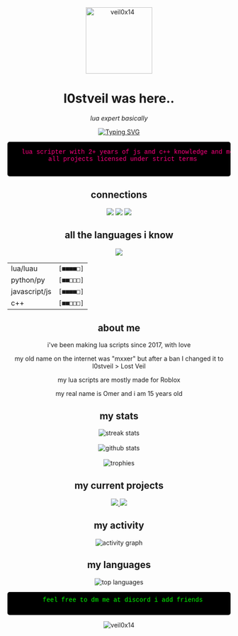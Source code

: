 <div align="center">

<img src="https://scriptblox.com/images/photo/67aa6a035180152e172ad126-1746834882764.png" alt="veil0x14" width="150" height="150">

# l0stveil was here..

<p><i>lua expert basically</i></p>

</div>

<div align="center">
  <p>
    <a href="https://git.io/typing-svg"><img src="https://readme-typing-svg.demolab.com?font=Fira+Code&pause=1000&color=00FF00&center=true&vCenter=true&width=435&lines=lua+scripter+since+2017%2B;mxxer+was+here..;loves+to+script+expert;alpha+scripter" alt="Typing SVG" /></a>
  </p>
</div>

<div align="center">
  <pre style="background-color: #000; color: #ff0080; font-family: 'Courier New', monospace; padding: 15px; border-radius: 5px;">
  lua scripter with 2+ years of js and c++ knowledge and more..
  all projects licensed under strict terms
  </pre>
</div>

<h2 align="center">connections</h2>
<p align="center">
   <a href="https://discord.com/users/1311743263241277462" target="_blank"><img src="https://img.shields.io/badge/discord%20-7289DA.svg?&style=for-the-badge"></a>
   <a href="https://scriptblox.com/u/L0stVeil" target="_blank"><img src="https://img.shields.io/badge/scriptblox%20-7D5DEC.svg?&style=for-the-badge"></a>
  <a href="https://rscripts.net/@l0stveil" target="_blank"><img src="https://img.shields.io/badge/scriptblox%20-808080.svg?&style=for-the-badge.svg?&style=for-the-badge"></a>
</p>

<h2 align="center">all the languages i know</h2>
<p align="center">
   <img src="https://skillicons.dev/icons?i=lua,js,cpp,py,nodejs,vscode&theme=dark" />
</p>

<div align="center">
  <table align="center">
    <tr>
      <td>lua/luau</td>
      <td><code>[■■■■□]</code></td>
    </tr>
    <tr>
      <td>python/py</td>
      <td><code>[■■□□□]</code></td>
    </tr>
    <tr>
      <td>javascript/js</td>
      <td><code>[■■■■□]</code></td>
    </tr>
    <tr>
      <td>c++</td>
      <td><code>[■■□□□]</code></td>
    </tr>
  </table>
</div>

<div align="center">
  <h2>about me</h2>
  <p>i've been making lua scripts since 2017, with love</p>
  <p>my old name on the internet was "mxxer" but after a ban I changed it to l0stveil > Lost Veil</p>
  <p>my lua scripts are mostly made for Roblox</p>
  <p>my real name is Omer and i am 15 years old</p>
</div>

<div align="center">
  <h2>my stats</h2>
  <img src="https://github-readme-streak-stats.herokuapp.com/?user=veil0x14&theme=chartreuse-dark&hide_border=true" alt="streak stats">
  <br><br>
  <img src="https://github-readme-stats.vercel.app/api?username=veil0x14&show_icons=true&theme=chartreuse-dark&hide_border=true&bg_color=0D1117" alt="github stats">
  <br><br>
  <img src="https://github-profile-trophy.vercel.app/?username=veil0x14&theme=matrix&no-frame=true&row=1&column=6" alt="trophies" />
</div>

<div align="center">
  <h2>my current projects</h2>
  <a href="https://github.com/veil0x14/Other">
    <img src="https://github-readme-stats.vercel.app/api/pin/?username=veil0x14&repo=Other&theme=chartreuse-dark&hide_border=true&bg_color=0D1117" />
  </a>
  <a href="https://github.com/veil0x14/LocalScripts">
    <img src="https://github-readme-stats.vercel.app/api/pin/?username=veil0x14&repo=LocalScripts&theme=chartreuse-dark&hide_border=true&bg_color=0D1117" />
  </a>
</div>

<div align="center">
  <h2>my activity</h2>
  <img src="https://github-readme-activity-graph.vercel.app/graph?username=veil0x14&theme=chartreuse-dark&hide_border=true&bg_color=0D1117" alt="activity graph">
</div>

<div align="center">
  <h2>my languages</h2>
  <img src="https://github-readme-stats.vercel.app/api/top-langs/?username=veil0x14&layout=compact&theme=chartreuse-dark&hide_border=true&bg_color=0D1117" alt="top languages">
</div>

<div align="center">
  <pre style="background-color: #000; color: #00FF00; padding: 10px; border-radius: 5px; font-family: 'Courier New', monospace;">
  feel free to dm me at discord i add friends
  </pre>
</div>

<div align="center">
  <img src="https://komarev.com/ghpvc/?username=veil0x14&label=profile_visits&color=00FF00&style=for-the-badge" alt="veil0x14" />
</div>
